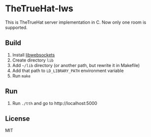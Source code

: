 # TheTrueHat-lws

This is TheTrueHat server implementation in C. Now only one room is supported.

## Build
1. Install [libwebsockets](https://libwebsockets.org/)
1. Create directory `lib`
1. Add `~/lib` directory (or another path, but rewrite it in Makefile)
1. Add that path to `LD_LIBRARY_PATH` environment variable
1. Run `make`

## Run
1. Run `./tth` and go to http://localhost:5000

## License
MIT
